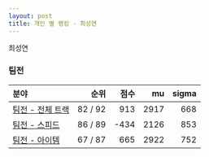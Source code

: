 ```yaml
---
layout: post
title: 개인 별 랭킹 - 최성연
---
```


최성연


### 팀전

| 분야 | 순위 | 점수 | mu | sigma |
|:---|---:|---:|---:|---:|
| [팀전 - 전체 트랙](../team-full) | 82 / 92 | 913 | 2917 | 668 |
| [팀전 - 스피드](../team-speed) | 86 / 89 | -434 | 2126 | 853 |
| [팀전 - 아이템](../team-item) | 67 / 87 | 665 | 2922 | 752 |
